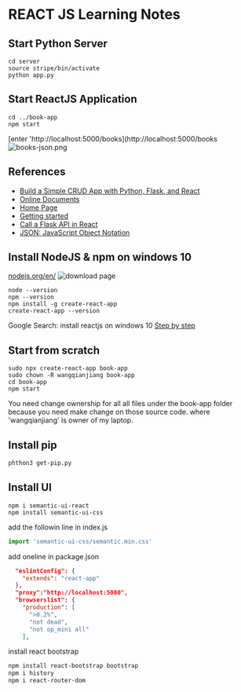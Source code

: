 # REACT JS Learning Notes

## Start Python Server
```
cd server
source stripe/bin/activate
python app.py
```
## Start ReactJS Application
```
cd ../book-app
npm start
```


[enter 'http://localhost:5000/books](http://localhost:5000/books
![books-json.png](books-json.png)

## References
* [Build a Simple CRUD App with Python, Flask, and React](https://developer.okta.com/blog/2018/12/20/crud-app-with-python-flask-react)
* [Online Documents](https://create-react-app.dev/docs/getting-started)
* [Home Page](https://reactjs.org/)
* [Getting started](https://reactjs.org/docs/getting-started.html)
* [Call a Flask API in React](https://www.youtube.com/watch?v=06pWsB_hoD4&t=303s)
* [JSON: JavaScript Object Notation](https://www.youtube.com/watch?v=iiADhChRriM)

## Install NodeJS & npm on windows 10
[nodejs.org/en/](https://nodejs.org/en/download/)
![download page](npmDownload.png)
```
node --version
npm --version
npm install -g create-react-app
create-react-app --version
```
Google Search: install reactjs on windows 10
[Step by step](https://www.liquidweb.com/kb/install-react-js-windows/)

## Start from scratch
```
sudo npx create-react-app book-app
sudo chown -R wangqianjiang book-app
cd book-app
npm start
```
You need change ownership for all all files under the book-app folder because you need make change on those source code. where 'wangqianjiang' is owner of my laptop.

## Install pip
```sh
phthon3 get-pip.py
```

## Install UI
```
npm i semantic-ui-react 
npm install semantic-ui-css 
```
add the followin line in index.js
```js
import 'semantic-ui-css/semantic.min.css'
```

add oneline in package.json
```json
  "eslintConfig": {
    "extends": "react-app"
  },
  "proxy":"http://localhost:5000",
  "browserslist": {
    "production": [
      ">0.2%",
      "not dead",
      "not op_mini all"
    ],
```

install react bootstrap
```bash
npm install react-bootstrap bootstrap
npm i history
npm i react-router-dom
```